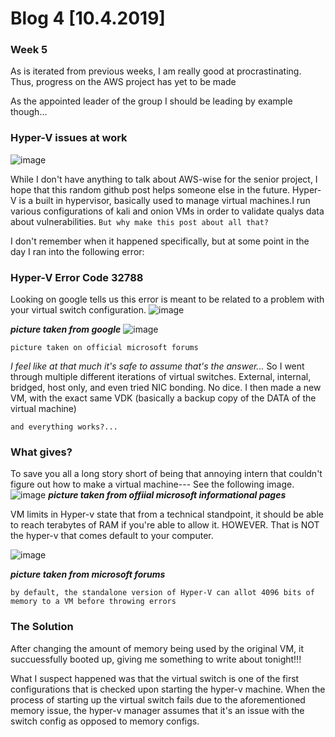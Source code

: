 # Blog 4 [10.4.2019]
### Week 5

As is iterated from previous weeks, I am really good at procrastinating.
Thus, progress on the AWS project has yet to be made

As the appointed leader of the group I should be leading by example though... 

### Hyper-V issues at work
![image](https://user-images.githubusercontent.com/20525440/66249383-4cb0cd80-e6e7-11e9-8219-7f3d8f12b6b5.png)

While I don't have anything to talk about AWS-wise for the senior project, I hope that this random github post helps someone else in the future.
Hyper-V is a built in hypervisor, basically used to manage virtual machines.I run various configurations of kali and onion VMs in order to validate qualys data about vulnerabilities.
```But why make this post about all that?```

I don't remember when it happened specifically, but at some point in the day I ran into the following error:


### Hyper-V Error Code 32788

Looking on google tells us this error is meant to be related to a problem with your virtual switch configuration. 
![image](https://user-images.githubusercontent.com/20525440/66249444-57b82d80-e6e8-11e9-94bd-5a8646bcdc30.png)

***picture taken from google***
![image](https://user-images.githubusercontent.com/20525440/66249547-f85b1d00-e6e9-11e9-94bd-51be55059915.png)

```picture taken on official microsoft forums```

*I feel like at that much it's safe to assume that's the answer...*
So I went through multiple different iterations of virtual switches. External, internal, bridged, host only, and even tried NIC bonding. No dice.
I then made a new VM, with the exact same VDK (basically a backup copy of the DATA of the virtual machine)

```and everything works?...```

### What gives?

To save you all a long story short of being that annoying intern that couldn't figure out how to make a virtual machine---
See the following image.
![image](https://user-images.githubusercontent.com/20525440/66249600-e29a2780-e6ea-11e9-85d4-1052f8ded73e.png)
***picture taken from offiial microsoft informational pages***

VM limits in Hyper-v state that from a technical standpoint, it should be able to reach terabytes of RAM if you're able to allow it.
HOWEVER.
That is NOT the hyper-v that comes default to your computer.

![image](https://user-images.githubusercontent.com/20525440/66249632-6b18c800-e6eb-11e9-97d1-875904929c44.png)

***picture taken from microsoft forums***

```by default, the standalone version of Hyper-V can allot 4096 bits of memory to a VM before throwing errors```
### The Solution

After changing the amount of memory being used by the original VM, it succuessfully booted up, giving me something to write about tonight!!!

What I suspect happened was that the virtual switch is one of the first configurations that is checked upon starting the hyper-v machine. When the process of starting up the virtual switch fails due to the aforementioned memory issue, the hyper-v manager assumes that it's an issue with the switch config as opposed to memory configs.
